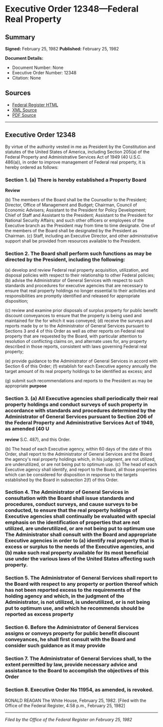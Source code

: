 # Executive Order 12348—Federal Real Property

## Summary

**Signed:** February 25, 1982
**Published:** February 25, 1982

**Document Details:**
- Document Number: None
- Executive Order Number: 12348
- Citation: None

## Sources
- [Federal Register HTML](https://www.presidency.ucsb.edu/documents/executive-order-12348-federal-real-property)
- [XML Source](None)
- [PDF Source](None)

---

## Executive Order 12348

By virtue of the authority vested in me as President by the Constitution and statutes of the United States of America, including Section 205(a) of the Federal Property and Administrative Services Act of 1949 (40 U.S.C. 486(a)), in order to improve management of Federal real property, it is hereby ordered as follows:
### Section 1. (a) There is hereby established a Property  Board

**Review**

(b) The members of the Board shall be the Counsellor to the President; Director, Office of Management and Budget; Chairman, Council of Economic Advisers; Assistant to the President for Policy Development; Chief of Staff and Assistant to the President; Assistant to the President for National Security Affairs; and such other officers or employees of the Executive branch as the President may from time to time designate. One of the members of the Board shall be designated by the President as Chairman.
(c) Staff, including an Executive Director, and other administrative support shall be provided from resources available to the President.

### Section 2. The Board shall perform such functions as may be directed by the President, including the following:

(a) develop and review Federal real property acquisition, utilization, and disposal policies with respect to their relationship to other Federal policies;
(b) advise the Administrator of General Services with respect to such standards and procedures for executive agencies that are necessary to ensure that real property holdings no longer essential to their activities and responsibilities are promptly identified and released for appropriate disposition;

(c) review and examine prior disposals of surplus property for public benefit discount conveyances to ensure that the property is being used and maintained for the  for which it was conveyed;
(d) receive the surveys and reports made by or to the Administrator of General Services pursuant to Sections 3 and 4 of this Order as well as other reports on Federal real property that are requested by the Board, with particular attention to resolution of conflicting claims on, and alternate uses for, any property described in those reports, consistent with laws governing Federal real property;

(e) provide guidance to the Administrator of General Services in accord with Section 6 of this Order;
(f) establish for each Executive agency annually the target amount of its real property holdings to be identified as excess; and

(g) submit such recommendations and reports to the President as may be appropriate
**purpose**

### Section 3. (a) All Executive agencies shall periodically  their real property holdings and conduct surveys of such property in accordance with standards and procedures determined by the Administrator of General Services pursuant to Section 206 of the Federal Property and Administrative Services Act of 1949, as amended (40 U

**review**
S.C. 487), and this Order.

(b) The head of each Executive agency, within 60 days of the date of this Order, shall report to the Administrator of General Services and the Board the agency's real property holdings which, in his judgment, are not utilized, are underutilized, or are not being put to optimum use.
(c) The head of each Executive agency shall identify, and report to the Board, all those properties which can be considered for disposition in response to the targets established by the Board in subsection 2(f) of this Order.

### Section 4. The Administrator of General Services in consultation with the Board shall issue standards and procedures, conduct surveys, and cause surveys to be conducted, to ensure that the real property holdings of Executive agencies shall continually be evaluated with special emphasis on the identification of properties that are not utilized, are underutilized, or are not being put to optimum use The Administrator shall consult with the Board and appropriate Executive agencies in order to (a) identify real property that is excess or surplus to the needs of the Executive agencies, and (b) make such real property available for its most beneficial use under the various laws of the United States affecting such property.

### Section 5. The Administrator of General Services shall report to the Board with respect to any property or portion thereof which has not been reported excess to the requirements of the holding agency and which, in the judgment of the Administrator, is not utilized, is underutilized, or is not being put to optimum use, and which he recommends should be reported as excess property

### Section 6. Before the Administrator of General Services assigns or conveys property for public benefit discount conveyances, he shall first consult with the Board and consider such guidance as it may provide

### Section 7. The Administrator of General Services shall, to the extent permitted by law, provide necessary advice and assistance to the Board to accomplish the objectives of this Order

### Section 8. Executive Order No 11954, as amended, is revoked.

RONALD REAGAN
The White House,
February 25, 1982.
[Filed with the Office of the Federal Register, 4:58 p.m., February 25, 1982]

---

*Filed by the Office of the Federal Register on February 25, 1982*
